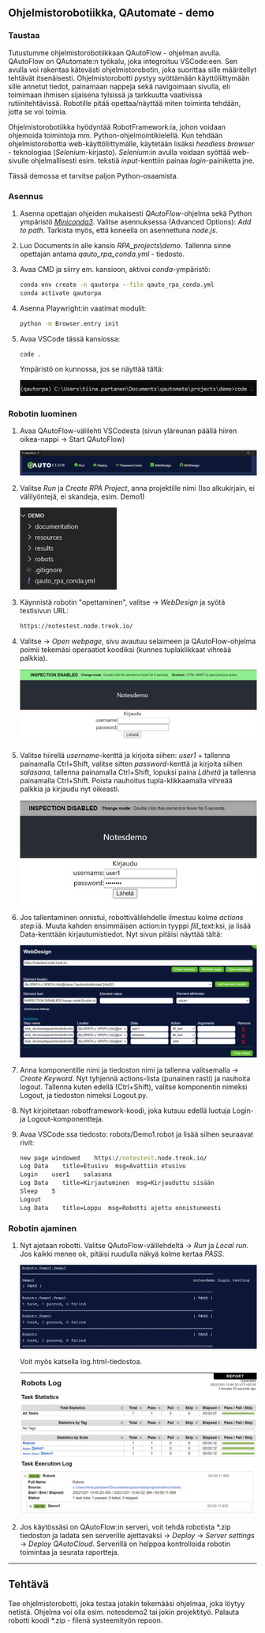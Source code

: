 ## Ohjelmistorobotiikka, QAutomate - demo 

### Taustaa

Tutustumme ohjelmistorobotiikkaan QAutoFlow - ohjelman avulla. QAutoFlow on QAutomate:n työkalu, joka integroituu VSCode:een. Sen avulla voi rakentaa kätevästi ohjelmistorobotin, joka suorittaa sille määritellyt tehtävät itsenäisesti. Ohjelmistorobotti pystyy syöttämään käyttöliittymään sille annetut tiedot, painamaan nappeja sekä navigoimaan sivulla, eli toimimaan ihmisen sijaisena tylsissä ja tarkkuutta vaativissa rutiinitehtävissä. Robotille pitää opettaa/näyttää miten toiminta tehdään, jotta se voi toimia. 

Ohjelmistorobotiikka hyödyntää RobotFramework:ia, johon voidaan ohjemoida toimintoja mm. Python-ohjelmointikielellä. Kun tehdään ohjelmistorobottia web-käyttöliittymälle, käytetään lisäksi *headless browser* - teknologiaa (*Selenium*-kirjasto). *Selenium*:in avulla voidaan syöttää web-sivulle ohjelmallisesti esim. tekstiä *input*-kenttiin painaa *login*-painiketta jne.

Tässä demossa et tarvitse paljon Python-osaamista.

### Asennus

1. Asenna opettajan ohjeiden mukaisesti *QAutoFlow*-ohjelma sekä Python ympäristö [*Miniconda3*](https://docs.conda.io/en/latest/miniconda.html). Valitse asennuksessa (Advanced Options): *Add to path*. Tarkista myös, että koneella on asennettuna *node.js*. 

2. Luo Documents:in alle kansio *RPA_projects\demo*. Tallenna sinne opettajan antama *qauto_rpa_conda.yml* - tiedosto.

3. Avaa CMD ja siirry em. kansioon, aktivoi *conda*-ympäristö:

    ```cmd
    conda env create -n qautorpa --file qauto_rpa_conda.yml
    conda activate qautorpa
    ```

4. Asenna Playwright:in vaatimat modulit:

    ```cmd
    python -m Browser.entry init
    ```

5. Avaa VSCode tässä kansiossa:

    ```cmd
    code .
    ```

    Ympäristö on kunnossa, jos se näyttää tältä:

    ![qautoenv](./img/qautoenv.png)

### Robotin luominen

1. Avaa QAutoFlow-välilehti VSCodesta (sivun yläreunan päällä hiiren oikea-nappi -> Start QAutoFlow)

    ![start-valikko](./img/qautoflowstart.png)

2. Valitse *Run* ja *Create RPA Project*, anna projektille nimi (Iso alkukirjain, ei välilyöntejä, ei skandeja, esim. Demo1)

    ![kansiot](./img/qflowfolders.png)

3. Käynnistä robotin "opettaminen", valitse -> *WebDesign* ja syötä testisivun URL:

    ```cmd
    https://notestest.node.treok.io/
    ```

4. Valitse -> *Open webpage*, sivu avautuu selaimeen ja QAutoFlow-ohjelma poimii tekemäsi operaatiot koodiksi (kunnes tuplaklikkaat vihreää palkkia). 

    ![qautoflow inspect](./img/qautoflowinspect.png)

5. Valitse hiirellä *username*-kenttä ja kirjoita siihen: *user1* + tallenna painamalla Ctrl+Shift, valitse sitten *password*-kenttä ja kirjoita siihen *salasana*, tallenna painamalla Ctrl+Shift, lopuksi paina *Lähetä* ja tallenna painamalla Ctrl+Shift. Poista nauhoitus tupla-klikkaamalla vihreää palkkia ja kirjaudu nyt oikeasti.

    ![qautoflow nauhoitus](./img/qautologin2.png)

6. Jos tallentaminen onnistui, robottivälilehdelle ilmestuu kolme *actions step*:iä. Muuta kahden ensimmäisen action:in tyyppi *fill_text*:ksi, ja lisää Data-kenttään kirjautumistiedot. Nyt sivun pitäisi näyttää tältä:

    ![qautoflow actions](./img/qautologin_actions.png)

7. Anna komponentille nimi ja tiedoston nimi ja tallenna valitsemalla -> *Create Keyword*. Nyt tyhjennä actions-lista (punainen rasti) ja nauhoita logout.  Tallenna kuten edellä (Ctrl+Shift), valitse komponentin nimeksi Logout, ja tiedoston nimeksi Logout.py.

8. Nyt kirjoitetaan robotframework-koodi, joka kutsuu edellä luotuja Login- ja Logout-komponentteja.

9. Avaa VSCode:ssa tiedosto: robots/Demo1.robot ja lisää siihen seuraavat rivit:

    ```cmd
    new page windowed    https://notestest.node.treok.io/
    Log Data    title=Etusivu  msg=Avattiin etusivu
    Login    user1    salasana
    Log Data    title=Kirjautuminen  msg=Kirjauduttu sisään
    Sleep    5
    Logout
    Log Data    title=Loppu  msg=Robotti ajettu onnistuneesti
    ```

### Robotin ajaminen

1. Nyt ajetaan robotti. Valitse QAutoFlow-välilehdeltä -> *Run* ja *Local run*. Jos kaikki menee ok, pitäisi ruudulla näkyä kolme kertaa *PASS*. 

    ![robot run](./img/robotrun.png)

    Voit myös katsella log.html-tiedostoa.

    ![robot log](./img/robotlog.png)

2. Jos käytössäsi on QAutoFlow:in serveri, voit tehdä robotista \*.zip tiedoston ja ladata sen serverille ajettavaksi -> *Deploy* -> *Server settings* -> *Deploy QAutoCloud*. Serverillä on helppoa kontrolloida robotin toimintaa ja seurata raportteja. 

--- 

## Tehtävä

Tee ohjelmistorobotti, joka testaa jotakin tekemääsi ohjelmaa, joka löytyy netistä. Ohjelma voi olla esim. notesdemo2 tai jokin projektityö. Palauta robotti koodi \*.zip - filenä systeemityön repoon.

